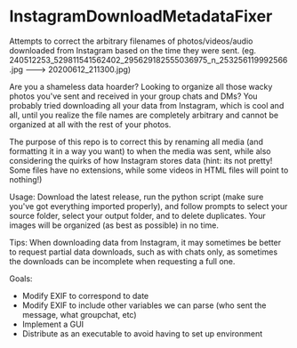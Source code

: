 # InstagramDownloadMetadataFixer
Attempts to correct the arbitrary filenames of photos/videos/audio downloaded from Instagram based on the time they were sent. (eg. 240512253_529811541562402_295629182555036975_n_253256119992566.jpg ---> 20200612_211300.jpg)

Are you a shameless data hoarder? Looking to organize all those wacky photos you've sent and received in your group chats and DMs?
You probably tried downloading all your data from Instagram, which is cool and all, until you realize the file names are
completely arbitrary and cannot be organized at all with the rest of your photos.

The purpose of this repo is to correct this by renaming all media (and formatting it in a way you want) to when the media was sent, 
while also considering the quirks of how Instagram stores data (hint: its not pretty! Some files have no extensions, while some videos
in HTML files will point to nothing!)

Usage:
Download the latest release, run the python script (make sure you've got everything imported properly), and follow prompts to select your source folder, select your output folder, and to delete duplicates. Your images will be organized (as best as possible) in no time.

Tips:
When downloading data from Instagram, it may sometimes be better to request partial data downloads, such as with chats only, as sometimes the downloads can be incomplete when requesting a full one.

Goals:

- Modify EXIF to correspond to date
- Modify EXIF to include other variables we can parse (who sent the message, what groupchat, etc)
- Implement a GUI
- Distribute as an executable to avoid having to set up environment
